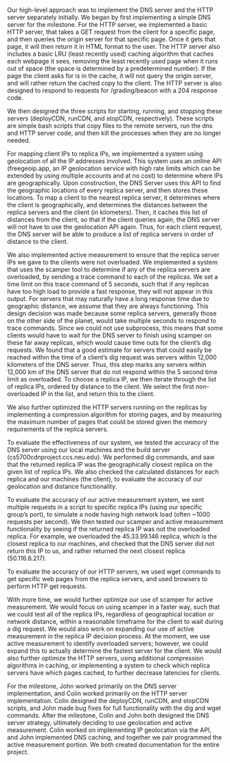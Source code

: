 Our high-level approach was to implement the DNS server and the HTTP server separately initially. We began by first implementing a simple DNS server for the milestone. For the HTTP server, we implemented a basic HTTP server, that takes a GET request from the client for a specific page, and then queries the origin server for that specific page. Once it gets that page, it will then return it in HTML format to the user. The HTTP server also includes a basic LRU (least recently used) caching algorithm that caches each webpage it sees, removing the least recently used page when it runs out of space (the space is determined by a predetermined number). If the page the client asks for is in the cache, it will not query the origin server, and will rather return the cached copy to the client. The HTTP server is also designed to respond to requests for /grading/beacon with a 204 response code.

We then designed the three scripts for starting, running, and stopping these servers (deployCDN, runCDN, and stopCDN, respectively). These scripts are simple bash scripts that copy files to the remote servers, run the dns and HTTP server code, and then kill the processes when they are no longer needed.

For mapping client IPs to replica IPs, we implemented a system using geolocation of all the IP addresses involved. This system uses an online API (freegeoip.app, an IP geolocation service with high rate limits which can be extended by using multiple accounts and at no cost) to determine where IPs are geographically. Upon construction, the DNS Server uses this API to find the geographic locations of every replica server, and then stores these locations. To map a client to the nearest replica server, it determines where the client is geographically, and determines the distances between the replica servers and the client (in kilometers). Then, it caches this list of distances from the client, so that if the client queries again, the DNS server will not have to use the geolocation API again. Thus, for each client request, the DNS server will be able to produce a list of replica servers in order of distance to the client.

We also implemented active measurement to ensure that the replica server IPs we gave to the clients were not overloaded. We implemented a system that uses the scamper tool to determine if any of the replica servers are overloaded, by sending a trace command to each of the replicas. We set a time limit on this trace command of 5 seconds, such that if any replicas have too high load to provide a fast response, they will not appear in this output. For servers that may naturally have a long response time due to geographic distance, we assume that they are always functioning. This design decision was made because some replica servers, generally those on the other side of the planet, would take multiple seconds to respond to trace commands. Since we could not use subprocess, this means that some clients would have to wait for the DNS server to finish using scamper on these far away replicas, which would cause time outs for the client’s dig requests. We found that a good estimate for servers that could easily be reached within the time of a client’s dig request was servers within 12,000 kilometers of the DNS server. Thus, this step marks any servers within 12,000 km of the DNS server that do not respond within the 5 second time limit as overloaded. To choose a replica IP, we then iterate through the list of replica IPs, ordered by distance to the client. We select the first non-overloaded IP in the list, and return this to the client. 

We also further optimized the HTTP servers running on the replicas by implementing a compression algorithm for storing pages, and by measuring the maximum number of pages that could be stored given the memory requirements of the replica servers. 

To evaluate the effectiveness of our system, we tested the accuracy of the DNS server using our local machines and the build server (cs5700cdnproject.ccs.neu.edu). We performed dig commands, and saw that the returned replica IP was the geographically closest replica on the given list of replica IPs. We also checked the calculated distances for each replica and our machines (the client), to evaluate the accuracy of our geolocation and distance functionality. 

To evaluate the accuracy of our active measurement system, we sent multiple requests in a script to specific replica IPs (using our specific group’s port), to simulate a node having high network load (often ~1000 requests per second). We then tested our scamper and active measurement functionality by seeing if the returned replica IP was not the overloaded replica. For example, we overloaded the 45.33.99.146 replica, which is the closest replica to our machines, and checked that the DNS server did not return this IP to us, and rather returned the next closest replica (50.116.6.217). 

To evaluate the accuracy of our HTTP servers, we used wget commands to get specific web pages from the replica servers, and used browsers to perform HTTP get requests. 

With more time, we would further optimize our use of scamper for active measurement. We would focus on using scamper in a faster way, such that we could test all of the replica IPs, regardless of geographical location or network distance, within a reasonable timeframe for the client to wait during a dig request. We would also work on expanding our use of active measurement in the replica IP decision process. At the moment, we use active measurement to identify overloaded servers; however, we could expand this to actually determine the fastest server for the client. We would also further optimize the HTTP servers, using additional compression algorithms in caching, or implementing a system to check which replica servers have which pages cached, to further decrease latencies for clients. 

For the milestone, John worked primarily on the DNS server implementation, and Colin worked primarily on the HTTP server implementation. Colin designed the deployCDN, runCDN, and stopCDN scripts, and John made bug fixes for full functionality with the dig and wget commands. After the milestone, Colin and John both designed the DNS server strategy, ultimately deciding to use geolocation and active measurement. Colin worked on implementing IP geolocation via the API, and John implemented DNS caching, and together we pair programmed the active measurement portion. We both created documentation for the entire project.
